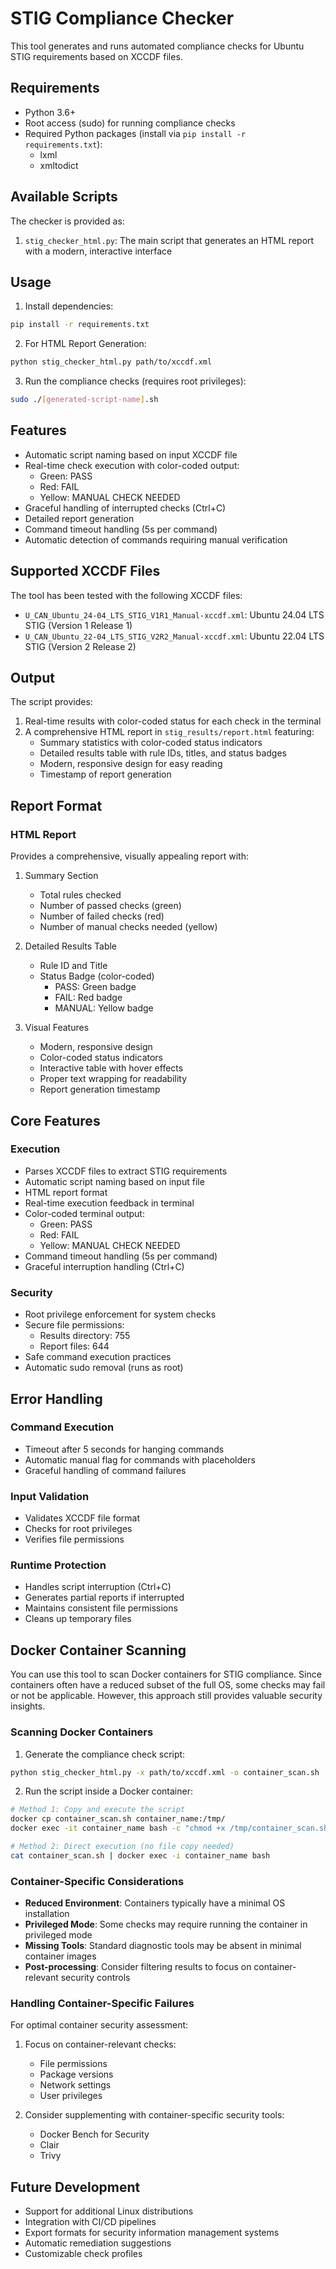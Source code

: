 # STIG Compliance Checker

This tool generates and runs automated compliance checks for Ubuntu STIG requirements based on XCCDF files.

## Requirements

- Python 3.6+
- Root access (sudo) for running compliance checks
- Required Python packages (install via `pip install -r requirements.txt`):
  - lxml
  - xmltodict

## Available Scripts

The checker is provided as:

1. `stig_checker_html.py`: The main script that generates an HTML report with a modern, interactive interface

## Usage

1. Install dependencies:
```bash
pip install -r requirements.txt
```

2. For HTML Report Generation:
```bash
python stig_checker_html.py path/to/xccdf.xml
```

3. Run the compliance checks (requires root privileges):
```bash
sudo ./[generated-script-name].sh
```

## Features

- Automatic script naming based on input XCCDF file
- Real-time check execution with color-coded output:
  - Green: PASS
  - Red: FAIL
  - Yellow: MANUAL CHECK NEEDED
- Graceful handling of interrupted checks (Ctrl+C)
- Detailed report generation
- Command timeout handling (5s per command)
- Automatic detection of commands requiring manual verification

## Supported XCCDF Files

The tool has been tested with the following XCCDF files:
- `U_CAN_Ubuntu_24-04_LTS_STIG_V1R1_Manual-xccdf.xml`: Ubuntu 24.04 LTS STIG (Version 1 Release 1)
- `U_CAN_Ubuntu_22-04_LTS_STIG_V2R2_Manual-xccdf.xml`: Ubuntu 22.04 LTS STIG (Version 2 Release 2)

## Output

The script provides:
1. Real-time results with color-coded status for each check in the terminal
2. A comprehensive HTML report in `stig_results/report.html` featuring:
   - Summary statistics with color-coded status indicators
   - Detailed results table with rule IDs, titles, and status badges
   - Modern, responsive design for easy reading
   - Timestamp of report generation

## Report Format

### HTML Report

Provides a comprehensive, visually appealing report with:

1. Summary Section
   - Total rules checked
   - Number of passed checks (green)
   - Number of failed checks (red)
   - Number of manual checks needed (yellow)

2. Detailed Results Table
   - Rule ID and Title
   - Status Badge (color-coded)
     - PASS: Green badge
     - FAIL: Red badge
     - MANUAL: Yellow badge

3. Visual Features
   - Modern, responsive design
   - Color-coded status indicators
   - Interactive table with hover effects
   - Proper text wrapping for readability
   - Report generation timestamp

## Core Features

### Execution
- Parses XCCDF files to extract STIG requirements
- Automatic script naming based on input file
- HTML report format
- Real-time execution feedback in terminal
- Color-coded terminal output:
  - Green: PASS
  - Red: FAIL
  - Yellow: MANUAL CHECK NEEDED
- Command timeout handling (5s per command)
- Graceful interruption handling (Ctrl+C)

### Security
- Root privilege enforcement for system checks
- Secure file permissions:
  - Results directory: 755
  - Report files: 644
- Safe command execution practices
- Automatic sudo removal (runs as root)

## Error Handling

### Command Execution
- Timeout after 5 seconds for hanging commands
- Automatic manual flag for commands with placeholders
- Graceful handling of command failures

### Input Validation
- Validates XCCDF file format
- Checks for root privileges
- Verifies file permissions

### Runtime Protection
- Handles script interruption (Ctrl+C)
- Generates partial reports if interrupted
- Maintains consistent file permissions
- Cleans up temporary files

## Docker Container Scanning

You can use this tool to scan Docker containers for STIG compliance. Since containers often have a reduced subset of the full OS, some checks may fail or not be applicable. However, this approach still provides valuable security insights.

### Scanning Docker Containers

1. Generate the compliance check script:
```bash
python stig_checker_html.py -x path/to/xccdf.xml -o container_scan.sh
```

2. Run the script inside a Docker container:
```bash
# Method 1: Copy and execute the script
docker cp container_scan.sh container_name:/tmp/
docker exec -it container_name bash -c "chmod +x /tmp/container_scan.sh && /tmp/container_scan.sh"

# Method 2: Direct execution (no file copy needed)
cat container_scan.sh | docker exec -i container_name bash
```

### Container-Specific Considerations

- **Reduced Environment**: Containers typically have a minimal OS installation
- **Privileged Mode**: Some checks may require running the container in privileged mode
- **Missing Tools**: Standard diagnostic tools may be absent in minimal container images
- **Post-processing**: Consider filtering results to focus on container-relevant security controls

### Handling Container-Specific Failures

For optimal container security assessment:

1. Focus on container-relevant checks:
   - File permissions
   - Package versions
   - Network settings
   - User privileges

2. Consider supplementing with container-specific security tools:
   - Docker Bench for Security
   - Clair
   - Trivy

## Future Development

- Support for additional Linux distributions
- Integration with CI/CD pipelines
- Export formats for security information management systems
- Automatic remediation suggestions
- Customizable check profiles
